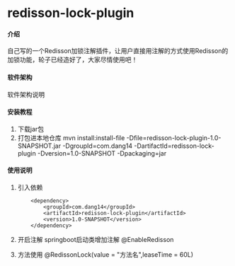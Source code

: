 # redisson-lock-plugin

#### 介绍
自己写的一个Redisson加锁注解插件，让用户直接用注解的方式使用Redisson的加锁功能，轮子已经造好了，大家尽情使用吧！

#### 软件架构
软件架构说明


#### 安装教程

1. 下载jar包
2. 打包进本地仓库
    mvn install:install-file -Dfile=redisson-lock-plugin-1.0-SNAPSHOT.jar -DgroupId=com.dang14 -DartifactId=redisson-lock-plugin -Dversion=1.0-SNAPSHOT -Dpackaging=jar

#### 使用说明
1.  引入依赖

            <dependency>
                <groupId>com.dang14</groupId>
                <artifactId>redisson-lock-plugin</artifactId>
                <version>1.0-SNAPSHOT</version>
            </dependency>


3.  开启注解
    springboot启动类增加注解 @EnableRedisson

4.  方法使用
   @RedissonLock(value = "方法名",leaseTime = 60L)

